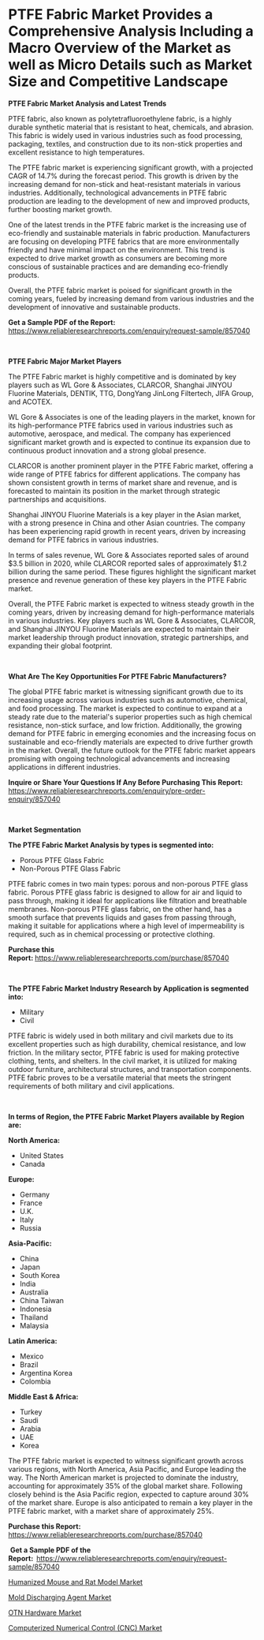 <p><h1>PTFE Fabric Market Provides a Comprehensive Analysis Including a Macro Overview of the Market as well as Micro Details such as Market Size and Competitive Landscape</h1></p><p><strong>PTFE Fabric Market Analysis and Latest Trends</strong></p>
<p><p>PTFE fabric, also known as polytetrafluoroethylene fabric, is a highly durable synthetic material that is resistant to heat, chemicals, and abrasion. This fabric is widely used in various industries such as food processing, packaging, textiles, and construction due to its non-stick properties and excellent resistance to high temperatures.</p><p>The PTFE fabric market is experiencing significant growth, with a projected CAGR of 14.7% during the forecast period. This growth is driven by the increasing demand for non-stick and heat-resistant materials in various industries. Additionally, technological advancements in PTFE fabric production are leading to the development of new and improved products, further boosting market growth.</p><p>One of the latest trends in the PTFE fabric market is the increasing use of eco-friendly and sustainable materials in fabric production. Manufacturers are focusing on developing PTFE fabrics that are more environmentally friendly and have minimal impact on the environment. This trend is expected to drive market growth as consumers are becoming more conscious of sustainable practices and are demanding eco-friendly products.</p><p>Overall, the PTFE fabric market is poised for significant growth in the coming years, fueled by increasing demand from various industries and the development of innovative and sustainable products.</p></p>
<p><strong>Get a Sample PDF of the Report:&nbsp;</strong> <a href="https://www.reliableresearchreports.com/enquiry/request-sample/857040">https://www.reliableresearchreports.com/enquiry/request-sample/857040</a></p>
<p>&nbsp;</p>
<p><strong>PTFE Fabric Major Market Players</strong></p>
<p><p>The PTFE Fabric market is highly competitive and is dominated by key players such as WL Gore & Associates, CLARCOR, Shanghai JINYOU Fluorine Materials, DENTIK, TTG, DongYang JinLong Filtertech, JIFA Group, and ACOTEX. </p><p>WL Gore & Associates is one of the leading players in the market, known for its high-performance PTFE fabrics used in various industries such as automotive, aerospace, and medical. The company has experienced significant market growth and is expected to continue its expansion due to continuous product innovation and a strong global presence.</p><p>CLARCOR is another prominent player in the PTFE Fabric market, offering a wide range of PTFE fabrics for different applications. The company has shown consistent growth in terms of market share and revenue, and is forecasted to maintain its position in the market through strategic partnerships and acquisitions.</p><p>Shanghai JINYOU Fluorine Materials is a key player in the Asian market, with a strong presence in China and other Asian countries. The company has been experiencing rapid growth in recent years, driven by increasing demand for PTFE fabrics in various industries.</p><p>In terms of sales revenue, WL Gore & Associates reported sales of around $3.5 billion in 2020, while CLARCOR reported sales of approximately $1.2 billion during the same period. These figures highlight the significant market presence and revenue generation of these key players in the PTFE Fabric market.</p><p>Overall, the PTFE Fabric market is expected to witness steady growth in the coming years, driven by increasing demand for high-performance materials in various industries. Key players such as WL Gore & Associates, CLARCOR, and Shanghai JINYOU Fluorine Materials are expected to maintain their market leadership through product innovation, strategic partnerships, and expanding their global footprint.</p></p>
<p>&nbsp;</p>
<p><strong>What Are The Key Opportunities For PTFE Fabric Manufacturers?</strong></p>
<p><p>The global PTFE fabric market is witnessing significant growth due to its increasing usage across various industries such as automotive, chemical, and food processing. The market is expected to continue to expand at a steady rate due to the material's superior properties such as high chemical resistance, non-stick surface, and low friction. Additionally, the growing demand for PTFE fabric in emerging economies and the increasing focus on sustainable and eco-friendly materials are expected to drive further growth in the market. Overall, the future outlook for the PTFE fabric market appears promising with ongoing technological advancements and increasing applications in different industries.</p></p>
<p><strong>Inquire or Share Your Questions If Any Before Purchasing This Report:</strong> <a href="https://www.reliableresearchreports.com/enquiry/pre-order-enquiry/857040">https://www.reliableresearchreports.com/enquiry/pre-order-enquiry/857040</a></p>
<p>&nbsp;</p>
<p><strong>Market Segmentation</strong></p>
<p><strong>The PTFE Fabric Market Analysis by types is segmented into:</strong></p>
<p><ul><li>Porous PTFE Glass Fabric</li><li>Non-Porous PTFE Glass Fabric</li></ul></p>
<p><p>PTFE fabric comes in two main types: porous and non-porous PTFE glass fabric. Porous PTFE glass fabric is designed to allow for air and liquid to pass through, making it ideal for applications like filtration and breathable membranes. Non-porous PTFE glass fabric, on the other hand, has a smooth surface that prevents liquids and gases from passing through, making it suitable for applications where a high level of impermeability is required, such as in chemical processing or protective clothing.</p></p>
<p><strong>Purchase this Report:&nbsp;</strong><a href="https://www.reliableresearchreports.com/purchase/857040">https://www.reliableresearchreports.com/purchase/857040</a></p>
<p>&nbsp;</p>
<p><strong>The PTFE Fabric Market Industry Research by Application is segmented into:</strong></p>
<p><ul><li>Military</li><li>Civil</li></ul></p>
<p><p>PTFE fabric is widely used in both military and civil markets due to its excellent properties such as high durability, chemical resistance, and low friction. In the military sector, PTFE fabric is used for making protective clothing, tents, and shelters. In the civil market, it is utilized for making outdoor furniture, architectural structures, and transportation components. PTFE fabric proves to be a versatile material that meets the stringent requirements of both military and civil applications.</p></p>
<p>&nbsp;</p>
<p><strong>In terms of Region, the PTFE Fabric Market Players available by Region are:</strong></p>
<p>
    <p> <strong> North America: </strong>
        <ul>
            <li>United States</li>
            <li>Canada</li>
        </ul>
        </p> 
    <p> <strong> Europe: </strong>
        <ul>
            <li>Germany</li>
            <li>France</li>
            <li>U.K.</li>
            <li>Italy</li>
            <li>Russia</li>
        </ul>
        </p> 
    <p> <strong> Asia-Pacific: </strong>
        <ul>
            <li>China</li>
            <li>Japan</li>
            <li>South Korea</li>
            <li>India</li>
            <li>Australia</li>
            <li>China Taiwan</li>
            <li>Indonesia</li>
            <li>Thailand</li>
            <li>Malaysia</li>
        </ul>
        </p> 
    <p> <strong> Latin America: </strong>
        <ul>
            <li>Mexico</li>
            <li>Brazil</li>
            <li>Argentina Korea</li>
            <li>Colombia</li>
        </ul>
        </p> 
    <p> <strong> Middle East & Africa: </strong>
        <ul>
            <li>Turkey</li>
            <li>Saudi</li>
            <li>Arabia</li>
            <li>UAE</li>
            <li>Korea</li>
        </ul>
    </p>
    </p>
<p><p>The PTFE fabric market is expected to witness significant growth across various regions, with North America, Asia Pacific, and Europe leading the way. The North American market is projected to dominate the industry, accounting for approximately 35% of the global market share. Following closely behind is the Asia Pacific region, expected to capture around 30% of the market share. Europe is also anticipated to remain a key player in the PTFE fabric market, with a market share of approximately 25%.</p></p>
<p><strong>Purchase this Report: </strong><a href="https://www.reliableresearchreports.com/purchase/857040">https://www.reliableresearchreports.com/purchase/857040</a></p>
<p>&nbsp;<strong>Get a Sample PDF of the Report:&nbsp;&nbsp;</strong><a href="https://www.reliableresearchreports.com/enquiry/request-sample/857040">https://www.reliableresearchreports.com/enquiry/request-sample/857040</a></p>
<p><strong></strong></p>
<p><p><a href="https://view.publitas.com/reportprime-1/humanized-mouse-and-rat-model-market-size-and-examines-its-market-scope-with-a-primary-focus-on-growth-opportunities-and-forecasted-trends-spanning-from-2023-to-2030/">Humanized Mouse and Rat Model Market</a></p><p><a href="https://military-diascia-e68.notion.site/Mold-Discharging-Agent-Market-Analysis-Examines-its-Scope-on-Growth-Opportunities-and-Forecasted-Tr-1f2daccb143f4a4a926742092322217d">Mold Discharging Agent Market</a></p><p><a href="https://view.publitas.com/reportprime-1/otn-hardware-market-size-2023-2030-global-industrial-analysis-key-geographical-regions-market-share-top-key-players-product-types-and-forecast-research-report/">OTN Hardware Market</a></p><p><a href="https://view.publitas.com/reportprime-1/computerized-numerical-control-cnc-market-size-2023-2030-global-industrial-analysis-key-geographical-regions-market-share-top-key-players-product-types-and-forecast-research-report/">Computerized Numerical Control (CNC) Market</a></p></p>